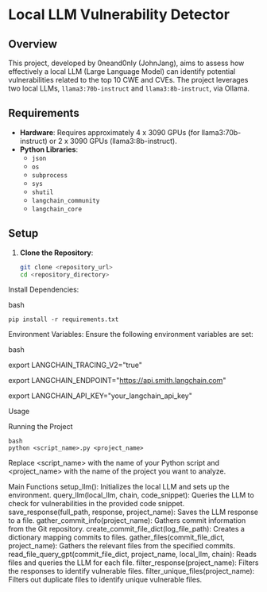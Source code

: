 
# Local LLM Vulnerability Detector

## Overview
This project, developed by 0neand0nly (JohnJang), aims to assess how effectively a local LLM (Large Language Model) can identify potential vulnerabilities related to the top 10 CWE and CVEs. The project leverages two local LLMs, `llama3:70b-instruct` and `llama3:8b-instruct`, via Ollama.

## Requirements
- **Hardware**: Requires approximately 4 x 3090 GPUs (for llama3:70b-instruct) or 2 x 3090 GPUs (llama3:8b-instruct).
- **Python Libraries**:
  - `json`
  - `os`
  - `subprocess`
  - `sys`
  - `shutil`
  - `langchain_community`
  - `langchain_core`

## Setup
1. **Clone the Repository**:
   ```bash
   git clone <repository_url>
   cd <repository_directory>
Install Dependencies:

bash
```
pip install -r requirements.txt
```
Environment Variables:
Ensure the following environment variables are set:

bash

export LANGCHAIN_TRACING_V2="true"

export LANGCHAIN_ENDPOINT="https://api.smith.langchain.com"

export LANGCHAIN_API_KEY="your_langchain_api_key"


Usage

Running the Project
```
bash
python <script_name>.py <project_name>
```
Replace <script_name> with the name of your Python script and <project_name> with the name of the project you want to analyze.

Main Functions
setup_llm(): Initializes the local LLM and sets up the environment.
query_llm(local_llm, chain, code_snippet): Queries the LLM to check for vulnerabilities in the provided code snippet.
save_response(full_path, response, project_name): Saves the LLM response to a file.
gather_commit_info(project_name): Gathers commit information from the Git repository.
create_commit_file_dict(log_file_path): Creates a dictionary mapping commits to files.
gather_files(commit_file_dict, project_name): Gathers the relevant files from the specified commits.
read_file_query_gpt(commit_file_dict, project_name, local_llm, chain): Reads files and queries the LLM for each file.
filter_response(project_name): Filters the responses to identify vulnerable files.
filter_unique_files(project_name): Filters out duplicate files to identify unique vulnerable files.
